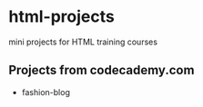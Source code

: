 # html-projects
mini projects for HTML training courses
## Projects from codecademy.com
* fashion-blog
